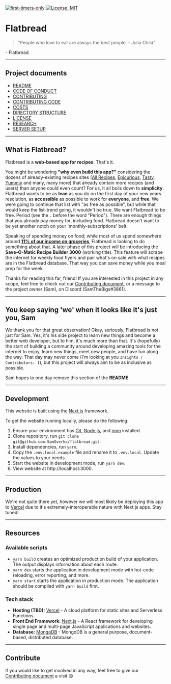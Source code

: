 [![first-timers-only](https://img.shields.io/badge/first--timers--only-friendly-blue.svg)](https://www.firsttimersonly.com/) [![License: MIT](https://img.shields.io/badge/License-MIT-yellow.svg)](https://opensource.org/licenses/MIT)

# Flatbread

> "People who love to eat are always the best people. - Julia Child"

\- Flatbread.

---

## Project documents

- [README](https://github.com/SamSverko/flatbread/blob/master/README.md)
- [CODE OF CONDUCT](https://github.com/SamSverko/flatbread/blob/master/docs/CODE_OF_CONDUCT.md)
- [CONTRIBUTING](https://github.com/SamSverko/flatbread/blob/master/docs/CONTRIBUTING.md)
- [CONTRIBUTING CODE](https://github.com/SamSverko/flatbread/blob/master/docs/CONTRIBUTING_CODE.md)
- [COSTS](https://github.com/SamSverko/flatbread/blob/master/docs/COSTS.md)
- [DIRECTORY STRUCTURE](https://github.com/SamSverko/flatbread/blob/master/docs/DIRECTORY_STRUCTURE.md)
- [LICENSE](https://github.com/SamSverko/flatbread/blob/master/docs/LICENSE.md)
- [RESEARCH](https://github.com/SamSverko/flatbread/blob/master/docs/RESEARCH.md)
- [SERVER SETUP](https://github.com/SamSverko/flatbread/blob/master/docs/SERVER_SETUP.md)

---

## What is Flatbread?

Flatbread is a **web-based app for recipes**. That's it.

You might be wondering **"why even build this app?"** considering the dozens of already-existing recipes sites ([All Recipes](https://www.allrecipes.com/), [Epicurious](https://www.epicurious.com/), [Tasty](https://tasty.co/), [Yummly](https://www.yummly.com/) and many, many more) that already contain more recipes (and users) than anyone could even count? For us, it all boils down to **simplicity**. Flatbread wants to be as **lean** as you do on the first day of your new years resolution, as **accessible** as possible to work for **everyone**, and **free**. We were going to continue that list with "as free as possible", but while that would keep the list-trend going, it wouldn't be true. We want Flatbread to be free. Period (see the `.` before the word "Period"). There are enough things that you already pay money for, including food. Flatbread doesn't want to be yet another notch on your 'monthly-subscriptions' belt.

Speaking of spending money on food; while most of us spend somewhere around [**11% of our income on groceries**](https://www.thestreet.com/personal-finance/average-cost-of-food-14845479), Flatbread is looking to do something about that. A later phase of this project will be introducing the **Save-O-Matic Recipe Builder 3000** (working title). This feature will scrape the internet for weekly food flyers and pair what's on sale with what recipes are in the Flatbread database. That way you can save money while you meal prep for the week.

Thanks for reading this far, friend! If you are interested in this project in any scope, feel free to check out our [Contributing document](https://github.com/SamSverko/flatbread/blob/main/docs/CONTRIBUTING.md), or a message to the project owner (Sam), on Discord (SamTheBigs#3861).

---

## You keep saying 'we' when it looks like it's just you, Sam

We thank you for that great observation! Okay, seriously, Flatbread is not just for Sam. Yes, it's his side project to learn new things and become a better web developer, but to him, it's much more than that. It's (hopefully) the start of building a community around developing amazing tools for the internet to enjoy, learn new things, meet new people, and have fun along the way. That day may never come (I'm looking at you `Insights / Contributors: 1`), but this project will always aim to be as inclusive as possible.

Sam hopes to one day remove this section of the **README**.

---

## Development

This website is built using the [Next.js](https://nextjs.org/) framework.

To get the website running locally, please do the following:

1. Ensure your environment has [Git](https://git-scm.com/), [Node.js](https://nodejs.org/en/), and [npm](https://www.npmjs.com/) installed.
2. Clone repository, run `git clone git@github.com:SamSverko/flatbread.git`.
3. Install dependencies, run `yarn`.
4. Copy the `.env.local.example` file and rename it to `.env.local`. Update the values to your needs.
5. Start the website in development mode, run `yarn dev`.
6. View website at http://localhost:3000.

---

## Production

We're not quite there yet, however we will most likely be deploying this app to [Vercel](https://vercel.com/) due to it's extremely-interoperable nature with Next.js apps. Stay tuned!

---

## Resources

### Available scripts

- `yarn build` creates an optimized production build of your application. The output displays information about each route.
- `yarn dev` starts the application in development mode with hot-code reloading, error reporting, and more.
- `yarn start` starts the application in production mode. The application should be compiled with `yarn build` first.

### Tech stack

- **Hosting (TBD):** [Vercel](https://aws.amazon.com/ec2/) - A cloud platform for static sites and Serverless Functions.
- **Front End Framework:** [Next.js](https://nextjs.org/) - A React framework for developing single page and multi-page JavaScript applications and websites.
- **Database:** [MongoDB](https://www.mongodb.com/) - MongoDB is a general purpose, document-based, distributed database.

---

## Contribute

If you would like to get involved in any way, feel free to give our [Contributing document](https://github.com/SamSverko/flatbread/blob/main/docs/CONTRIBUTING.md) a visit :blush:

